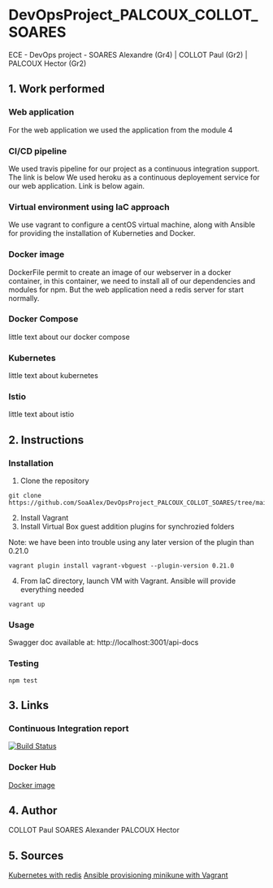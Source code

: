 # DevOpsProject_PALCOUX_COLLOT_SOARES
ECE - DevOps project - SOARES Alexandre (Gr4) | COLLOT Paul (Gr2) | PALCOUX Hector (Gr2)

## 1. Work performed

### Web application
  For the web application we used the application from the module 4
### CI/CD pipeline
  We used travis pipeline for our project as a continuous integration support. The link is below
  We used heroku as a continuous deployement service for our web application. Link is below again.
### Virtual environment using IaC approach 
  We use vagrant to configure a centOS virtual machine, along with Ansible for providing the installation of Kuberneties and Docker.
### Docker image
  DockerFile permit to create an image of our webserver in a docker container, in this container, we need to install all of our dependencies and modules for npm.
  But the web application need a redis server for start normally.
### Docker Compose
  little text about our docker compose
### Kubernetes
  little text about kubernetes
### Istio
  little text about istio

## 2. Instructions
### Installation
  1. Clone the repository

    git clone https://github.com/SoaAlex/DevOpsProject_PALCOUX_COLLOT_SOARES/tree/main  
  2. Install Vagrant
  3. Install Virtual Box guest addition plugins for synchrozied folders

  Note: we have been into trouble using any later version of the plugin than 0.21.0

    vagrant plugin install vagrant-vbguest --plugin-version 0.21.0

  4. From IaC directory, launch VM with Vagrant. Ansible will provide everything needed

    vagrant up



### Usage
  Swagger doc available at: http://localhost:3001/api-docs

### Testing
    npm test

## 3. Links

### Continuous Integration report
[![Build Status](https://travis-ci.com/SoaAlex/DevOpsProject_PALCOUX_COLLOT_SOARES.svg?token=wyr2LsxQv7Rz663oxwoS&branch=main)](https://travis-ci.com/SoaAlex/DevOpsProject_PALCOUX_COLLOT_SOARES)

### Docker Hub
[Docker image](https://hub.docker.com/repository/docker/alsoares59/devops-project)


## 4. Author

COLLOT Paul
SOARES Alexander
PALCOUX Hector

## 5. Sources
[Kubernetes with redis](https://stackoverflow.com/questions/53031852/how-to-deploy-a-node-js-with-redis-on-kubernetes)
[Ansible provisioning minikune with Vagrant](https://www.youtube.com/watch?v=xPLQqHbp9BM&feature=emb_title)
